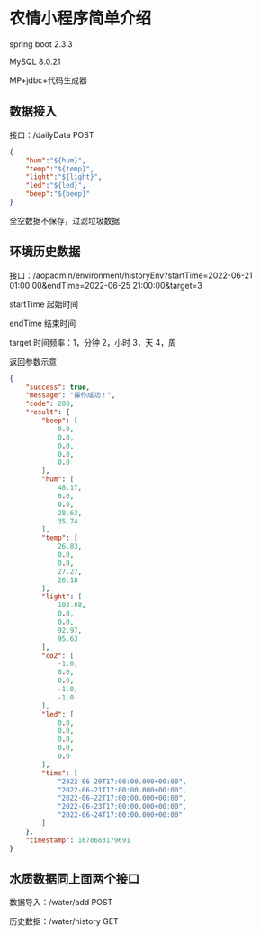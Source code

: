 # 农情小程序简单介绍

spring boot 2.3.3

MySQL 8.0.21

MP+jdbc+代码生成器

## 数据接入

接口：/dailyData	POST

```json
{
    "hum":"${hum}",
    "temp":"${temp}",
    "light":"${light}",
    "led":"${led}",
    "beep":"${beep}"
}
```

全空数据不保存，过滤垃圾数据

## 环境历史数据

接口：/aopadmin/environment/historyEnv?startTime=2022-06-21 01:00:00&endTime=2022-06-25 21:00:00&target=3

startTime	起始时间

endTime	 结束时间

target		  时间频率：1，分钟	2，小时	3，天	4，周

返回参数示意

```json
{
    "success": true,
    "message": "操作成功！",
    "code": 200,
    "result": {
        "beep": [
            0.0,
            0.0,
            0.0,
            0.0,
            0.0
        ],
        "hum": [
            48.17,
            0.0,
            0.0,
            28.63,
            35.74
        ],
        "temp": [
            26.83,
            0.0,
            0.0,
            27.27,
            26.18
        ],
        "light": [
            102.88,
            0.0,
            0.0,
            92.97,
            95.63
        ],
        "co2": [
            -1.0,
            0.0,
            0.0,
            -1.0,
            -1.0
        ],
        "led": [
            0.0,
            0.0,
            0.0,
            0.0,
            0.0
        ],
        "time": [
            "2022-06-20T17:00:00.000+00:00",
            "2022-06-21T17:00:00.000+00:00",
            "2022-06-22T17:00:00.000+00:00",
            "2022-06-23T17:00:00.000+00:00",
            "2022-06-24T17:00:00.000+00:00"
        ]
    },
    "timestamp": 1678683179691
}
```

## 水质数据同上面两个接口

数据导入：/water/add	POST

历史数据：/water/history	GET